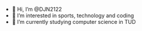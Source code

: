 - 👋 Hi, I’m @DJN2122
- 👀 I’m interested in sports, technology and coding
- 🌱 I’m currently studying computer science in TUD

<!---
DJN2122/DJN2122 is a ✨ special ✨ repository because its `README.md` (this file) appears on your GitHub profile.
You can click the Preview link to take a look at your changes.
--->
